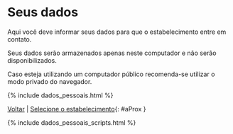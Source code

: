 # Seus dados

Aqui você deve informar seus dados para que o estabelecimento entre em contato.

Seus dados serão armazenados apenas neste computador e não serão disponibilizados.

Caso esteja utilizando um computador público recomenda-se utilizar o modo privado do navegador.

{% include dados_pessoais.html %}

[Voltar](../index.md) | [Selecione o estabelecimento](../estabelecimento/index.md){: #aProx }

{% include dados_pessoais_scripts.html %}
